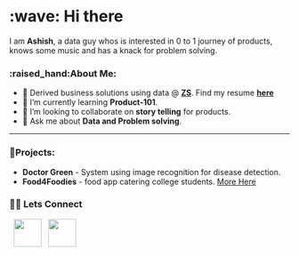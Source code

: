 <h1>:wave: Hi there </h1>

I am **Ashish**, a data guy whos is interested in 0 to 1 journey of products, knows some music and has a knack for problem solving.
<h3>:raised_hand:About Me:</h3>

- 🔭 Derived business solutions using data @ [**ZS**](https://www.zs.com/). Find my resume [**here**](https://drive.google.com/file/d/1LDvyFbqC2Jn8yZhqF8JH_pD2VwICoOmt/view?usp=sharing)
- 🌱 I’m currently learning **Product-101**.
- 👯 I’m looking to collaborate on **story telling** for products.
- 💬 Ask me about **Data and Problem solving**.

---

<h3>👷Projects:</h3>

- **Doctor Green** - System using image recognition for disease detection.
- **Food4Foodies** - food app catering college students. [More Here](https://github.com/ASHISH-KUMAR-PANDEY/Food-App)

<h3> 🤝🏻 Lets Connect </h3>

&nbsp; <a href="https://www.linkedin.com/in/ashish-pandey-15042000/" target="_blank" rel="noopener noreferrer"><img src="https://img.icons8.com/plasticine/100/000000/linkedin.png" width="50" /></a>
&nbsp; <a href="mailto:ashishkumarpandey2000@gmail.com" target="_blank" rel="noopener noreferrer"><img src="https://img.icons8.com/plasticine/100/000000/gmail.png"  width="50" /></a>
</p>
